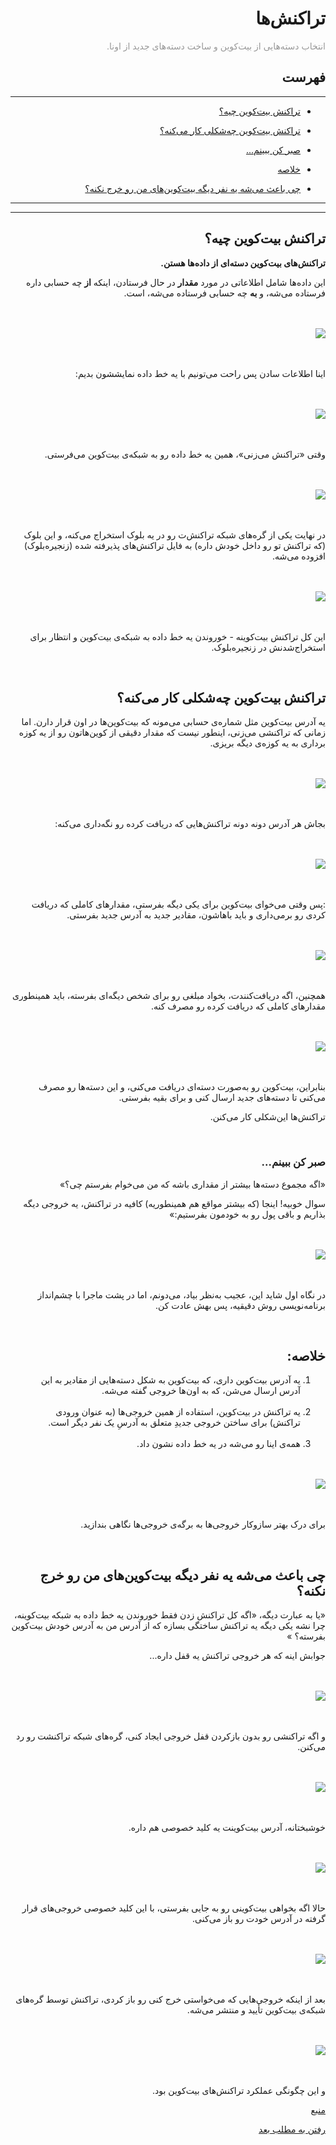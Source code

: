 <div dir="rtl">
    <h1>تراکنش‌ها</h1>
    <p><span style="color: #999999;"> انتخاب دسته‌هایی از بیت‌کوین و ساخت دسته‌های جدید از اونا.</span></p>
    <h2>فهرست</h2>
        <hr>
    <ul>
        <li>
            <p><a href="#1">تراکنش بیت‌کوین چیه؟</a></p>
        </li>
        <li>
            <p><a href="#2">تراکنش بیت‌کوین چه‌شکلی کار می‌کنه؟</a></p>
        </li>
        <li>
            <p><a href="#3">صبر کن ببینم...</a></p>
        </li>
        <li>
            <p><a href="#4">خلاصه</a></p>
        </li>
        <li>
            <p><a href="#5">چی باعث می‌شه یه نفر دیگه بیت‌کوین‌های من رو خرج نکنه؟</a></p>
        </li>
    </ul>
    <hr>
    <hr>
    <h2 id="1">تراکنش بیت‌کوین چیه؟</h2>
    <p><strong>تراکنش‌های بیت‌کوین دسته‌ای از داده‌ها هستن.
    </strong></p>
    <p> این داده‌ها شامل اطلاعاتی در مورد 
    <strong>مقدار</strong>
     در حال فرستادن، اینکه
      <strong>از</strong>
       چه حسابی داره فرستاده می‌شه، و 
       <strong>به</strong>
        چه حسابی فرستاده می‌شه، است.</p>
    <br><br><img style="display: block; margin-left: auto; margin-right: auto;" src="./beginners/guide/transactions/01-transaction-table.png"><br><br>
    <p>اینا اطلاعات سادن پس راحت می‌تونیم با یه خط داده نمایششون بدیم:</p>
    <br><br><img style="display: block; margin-left: auto; margin-right: auto;" src="./beginners/guide/transactions/01-transaction-table-data.png"><br><br>
    <p>وقتی «تراکنش می‌زنی»، همین یه خط داده رو به شبکه‌ی بیت‌کوین می‌فرستی.</p>
    <br><br><img style="display: block; margin-left: auto; margin-right: auto;" src="./beginners/guide/transactions/01-transaction-table-data-network.png"><br><br>
    <p>در نهایت یکی از گره‌های شبکه تراکنش‌ت رو در یه بلوک استخراج می‌کنه، و این بلوک (که تراکنش تو رو داخل خودش داره) به فایل تراکنش‌های پذیرفته شده (زنجیره‌بلوک) افزوده می‌شه.</p>
    <br><br><img style="display: block; margin-left: auto; margin-right: auto;" src="./beginners/guide/transactions/01-transaction-table-data-network-mined.png"><br><br>
    <p>این کل تراکنش بیت‌کوینه - خوروندن یه خط داده به شبکه‌ی بیت‌کوین و انتظار برای استخراج‌شدنش در زنجیره‌بلوک.
    </p>
    <br>
    <h2 id="2">تراکنش بیت‌کوین چه‌شکلی کار می‌کنه؟</h2>
    <p>
        یه آدرس بیت‌کوین مثل شماره‌ی حسابی می‌مونه که بیت‌کوین‌ها در اون قرار دارن. اما زمانی که تراکنشی می‌زنی، اینطور نیست که مقدار دقیقی از کوین‌هاتون رو از یه کوزه برداری به یه کوزه‌ی دیگه بریزی.
    </p>
    <br><br><img style="display: block; margin-left: auto; margin-right: auto;" src="./beginners/guide/transactions/02-pot.png"><br><br>
<p>
بجاش هر آدرس دونه دونه تراکنش‌هایی که دریافت کرده رو نگه‌داری می‌کنه:
</p>
    <br><br><img style="display: block; margin-left: auto; margin-right: auto;" src="./beginners/guide/transactions/02-address1.png"><br><br>
    <p>:پس وقتی می‌خوای بیت‌کوین برای یکی دیگه بفرستی، مقدارهای کاملی که دریافت کردی رو برمی‌داری و باید باهاشون، مقادیر جدید به آدرس جدید بفرستی.</p>
    <br><br><img style="display: block; margin-left: auto; margin-right: auto;" src="./beginners/guide/transactions/02-address1-address2.png"><br><br>
    <p>همچنین، اگه دریافت‌کنندت، بخواد مبلغی رو برای شخص دیگه‌ای بفرسته، باید همینطوری مقدارهای کاملی که دریافت کرده رو مصرف کنه.</p>
    <br><br><img style="display: block; margin-left: auto; margin-right: auto;" src="./beginners/guide/transactions/02-address1-address2-address3.png"><br><br>
    <p>بنابراین، بیت‌کوین رو به‌صورت دسته‌ای دریافت می‌کنی، و این دسته‌ها رو مصرف می‌کنی تا دسته‌های جدید ارسال کنی و برای بقیه بفرستی. 
    </p><p>تراکنش‌ها این‌شکلی کار می‌کنن.</p>
    <br>
    <h3 id="3">صبر کن ببینم...</h3>
    <p>«اگه مجموع دسته‌ها بیشتر از مقداری باشه که من می‌خوام بفرستم چی؟»</p>
    <p>سوال خوبیه! اینجا (که بیشتر مواقع هم همینطوریه) کافیه در تراکنش، یه خروجی دیگه بذاریم و باقی پول رو به خودمون بفرستیم:»</p>
    <br><br><img style="display: block; margin-left: auto; margin-right: auto;" src="./beginners/guide/transactions/02-address1-address2-change.png"><br><br>
    <p>در نگاه اول شاید این، عجیب به‌نظر بیاد، می‌دونم، اما در پشت ماجرا با چشم‌انداز برنامه‌نویسی روش دقیقیه، پس بهش عادت کن.</p>
    <br>
    <h2 id="4">خلاصه:</h2>
    <ol>
        <li>یه آدرس بیت‌کوین داری، که بیت‌کوین به شکل دسته‌هایی از مقادیر به این آدرس ارسال می‌شن، که به اون‌ها خروجی گفته می‌شه.</li><br>
        <li>یه تراکنش در بیت‌کوین، استفاده از همین خروجی‌ها (به عنوان ورودی تراکنش) برای ساختن خروجی جدیدِ متعلق به آدرسِ یک نفر دیگر است.</li><br>
        <li>همه‌ی اینا رو می‌شه در یه خط داده نشون داد.</li>
    </ol>
    <br><br><img style="display: block; margin-left: auto; margin-right: auto;" src="./beginners/guide/transactions/02-address1-address2-change-data.png"><br><br>
    <p>برای درک بهتر سازوکار خروجی‌ها به برگه‌ی خروجی‌ها نگاهی بندازید.</p>
    <br>
    <h2 id="5">چی باعث می‌شه یه نفر دیگه بیت‌کوین‌های من رو خرج نکنه؟</h2>
    <p>«یا به عبارت دیگه، «اگه کل تراکنش زدن فقط خوروندن یه خط داده به شبکه بیت‌کوینه، چرا نشه یکی دیگه یه تراکنش ساختگی بسازه که از آدرس من به آدرس خودش بیت‌کوین بفرسته؟
    »
    </p>
    <p>جوابش اینه که هر خروجی تراکنش یه قفل داره...</p>
    <br><br><img style="display: block; margin-left: auto; margin-right: auto;" src="./beginners/guide/transactions/03-output-locks.png"><br><br>
    <p>و اگه تراکنشی رو بدون بازکردن قفل خروجی ایجاد کنی، گره‌های شبکه تراکنشت رو رد می‌کنن.</p>
    <br><br><img style="display: block; margin-left: auto; margin-right: auto;" src="./beginners/guide/transactions/03-output-locks-rejected.png"><br><br>
    <p>خوشبختانه، آدرس بیت‌کوینت یه کلید خصوصی هم داره.</p>
    <br><br><img style="display: block; margin-left: auto; margin-right: auto;" src="./beginners/guide/transactions/03-address-key.png"><br><br>
    <p> حالا اگه بخواهی بیت‌کوینی رو به جایی بفرستی، با این کلید خصوصی خروجی‌های قرار گرفته در آدرس خودت رو باز می‌کنی.</p>
    <br><br><img style="display: block; margin-left: auto; margin-right: auto;" src="./beginners/guide/transactions/03-address-key-unlock.png"><br><br>
    <p>بعد از اینکه خروجی‌هایی که می‌خواستی خرج کنی رو باز کردی، تراکنش توسط گره‌های شبکه‌ی بیت‌کوین تأیید و منتشر می‌شه.</p>
    <br><br><img style="display: block; margin-left: auto; margin-right: auto;" src="./beginners/guide/transactions/03-output-locks-accepted.png"><br><br>
    <p>و این چگونگی عملکرد تراکنش‌های بیت‌کوین بود.</p>
    <p><a href="https://learnmeabitcoin.com/beginners/transactions">منبع</a></p>
    <p><a href="https://github.com/rezatajari/learnmeabitcoin/blob/master/04.%20Outputs.md">رفتن به مطلب بعد</a></p>
</div>
